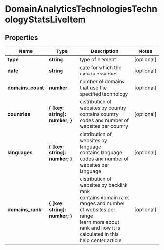 # DomainAnalyticsTechnologiesTechnologyStatsLiveItem

## Properties

| Name | Type | Description | Notes |
|------------ | ------------- | ------------- | -------------|
**type** | **string** | type of element |[optional]|
**date** | **string** | date for which the data is provided |[optional]|
**domains_count** | **number** | number of domains that use the specified technology |[optional]|
**countries** | **{ [key: string]: number; }** | distribution of websites by country<br>contains country codes and number of websites per country |[optional]|
**languages** | **{ [key: string]: number; }** | distribution of websites by language<br>contains language codes and number of websites per language |[optional]|
**domains_rank** | **{ [key: string]: number; }** | distribution of websites by backlink rank<br>contains domain rank ranges and number of websites per range<br>learn more about rank and how it is calculated in this help center article |[optional]|